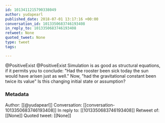 ```yaml
---
id: 1013411215790338049
author: yudapearl
published_date: 2018-07-01 13:17:16 +00:00
conversation_id: 1013350683746193408
in_reply_to: 1013350683746193408
retweet: None
quoted_tweet: None
type: tweet
tags:

---
```


@PositiveExist @PositiveExist Simulation is as good as structural equations, 
if it permits you to conclude:
"Had the rooster been sick today the sun would have
arisen just as well." Now, "had the gravitational
constant been twice its value" Is this changing
initial state or  assumption?

### Metadata

Author: [[@yudapearl]]
Conversation: [[conversation-1013350683746193408]]
In reply to: [[1013350683746193408]]
Retweet of: [[None]]
Quoted tweet: [[None]]
